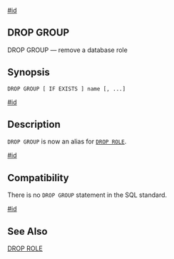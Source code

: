 [#id](#SQL-DROPGROUP)

## DROP GROUP

DROP GROUP — remove a database role

## Synopsis

```
DROP GROUP [ IF EXISTS ] name [, ...]
```

[#id](#id-1.9.3.115.5)

## Description

`DROP GROUP` is now an alias for [`DROP ROLE`](sql-droprole).

[#id](#id-1.9.3.115.6)

## Compatibility

There is no `DROP GROUP` statement in the SQL standard.

[#id](#id-1.9.3.115.7)

## See Also

[DROP ROLE](sql-droprole)
